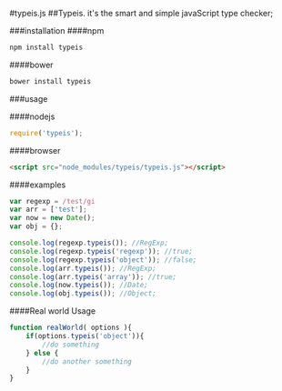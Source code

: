 #typeis.js
##Typeis. it's the smart and simple javaScript type checker;

###installation
####npm
```javascript
npm install typeis
```
####bower
```javascript
bower install typeis
```
###usage

####nodejs
```javascript
require('typeis');
```
####browser
```html
<script src="node_modules/typeis/typeis.js"></script>
```
####examples
```javascript
var regexp = /test/gi
var arr = ['test'];
var now = new Date();
var obj = {};

console.log(regexp.typeis()); //RegExp;
console.log(regexp.typeis('regexp')); //true;
console.log(regexp.typeis('object')); //false;
console.log(arr.typeis()); //RegExp;
console.log(arr.typeis('array')); //true;
console.log(now.typeis()); //Date;
console.log(obj.typeis()); //Object;
```

####Real world Usage

```javascript 
function realWorld( options ){
    if(options.typeis('object')){
        //do something
    } else {
        //do another something
    }
}
```